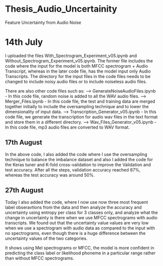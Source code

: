 # Thesis_Audio_Uncertainity
Feature Uncertainty from Audio Noise

# 14th July

I uploaded the files With_Spectrogram_Experiment_v05.ipynb and Without_Spectrogram_Experiment_v05.ipynb. The former file includes the code where the input for the model is both MFCC spectrogram + Audio Transcript, whereas in the later code file, has the model input only Audio Transcripts. The directory for the input files in the code files needs to be changed to include noisy audio files or to include noiseless audio files.

There are also other code files such as:
--> GenerateNoiseAudioFiles.ipynb - In this code file, random noise is added to all the WAV audio files.
--> Merger_Files.ipynb - In this code file, the test and training data are merged together initially to include the oversampling technique and to lower the dimensionality of input data.
--> Transcription_Generator_v05.ipynb - In this code file, we generate the transcription for audio wav files in the text format and store them in a different directory.
--> Wav_Files_Generator_v05.ipynb - In this code file, mp3 audio files are converted to WAV format.

## 17th August

In the above code, I also added the code where I use the oversampling technique to balance the imbalance dataset and also I added the code for the Keras tuner and K-fold cross-validation to improve the Validation and test accuracy. After all the steps, validation accuracy reached 87%, whereas the test accuracy was around 50%.

## 27th August

Today I also added the code, where I now use now three most frequent label obseravtions from the data and then analyze the accuracy and uncertainty using entropy per class for 3 classes only, and analyze what the change in uncertainty is there when we use MFCC spectrograms with audio transcripts. We found out that the uncertainty value values are very low when we use a spectrogram with audio data as compared to the input with no spectrograms, even though there is a huge difference between the uncertainty values of the two categories. 

It shows using Mel spectrograms or MFCC, the model is more confident in predicting the class label or likelihood phoneme in a particular range rather than without MFCC spectrograms.



